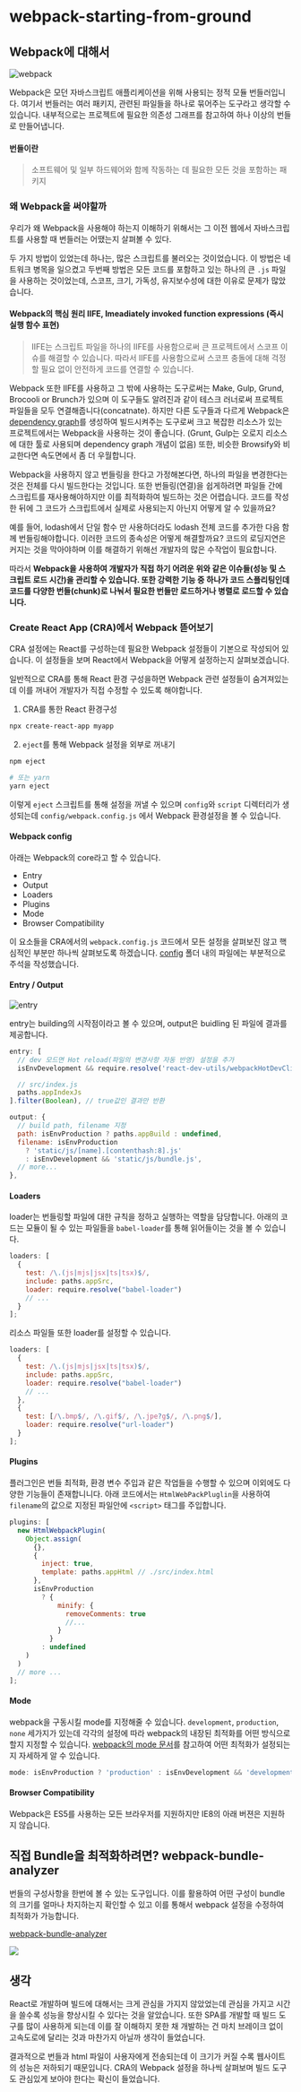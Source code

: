 # webpack-starting-from-ground

## Webpack에 대해서

![webpack](https://user-images.githubusercontent.com/35218826/59730847-eb233b00-927e-11e9-9788-408e699c9e58.png)

Webpack은 모던 자바스크립트 애플리케이션을 위해 사용되는 정적 모듈 번들러입니다. 여기서 번들러는 여러 패키지, 관련된 파일들을 하나로 묶어주는 도구라고 생각할 수 있습니다. 내부적으로는 프로젝트에 필요한 의존성 그래프를 참고하여 하나 이상의 번들로 만들어냅니다.

#### 번들이란

> 소프트웨어 및 일부 하드웨어와 함께 작동하는 데 필요한 모든 것을 포함하는 패키지

### 왜 Webpack을 써야할까

우리가 왜 Webpack을 사용해야 하는지 이해하기 위해서는 그 이전 웹에서 자바스크립트를 사용할 때 번들러는 어땠는지 살펴볼 수 있다.

두 가지 방법이 있었는데 하나는, 많은 스크립트를 불러오는 것이었습니다. 이 방법은 네트워크 병목을 일으켰고 두번째 방법은 모든 코드를 포함하고 있는 하나의 큰 `.js` 파일을 사용하는 것이었는데, 스코프, 크기, 가독성, 유지보수성에 대한 이유로 문제가 많았습니다.

#### Webpack의 핵심 원리 IIFE, Imeadiately invoked function expressions (즉시 실행 함수 표현)

> IIFE는 스크립트 파일을 하나의 IIFE를 사용함으로써 큰 프로젝트에서 스코프 이슈를 해결할 수 있습니다. 따라서 IIFE를 사용함으로써 스코프 충돌에 대해 걱정할 필요 없이 안전하게 코드를 연결할 수 있습니다.

Webpack 또한 IIFE를 사용하고 그 밖에 사용하는 도구로써는 Make, Gulp, Grund, Brocooli or Brunch가 있으며 이 도구들도 알려진과 같이 테스크 러너로써 프로젝트 파일들을 모두 연결해줍니다(concatnate). 하지만 다른 도구들과 다르게 Webpack은 [dependency graph](https://Webpack.js.org/concepts/dependency-graph/)를 생성하여 빌드시켜주는 도구로써 크고 복잡한 리소스가 있는 프로젝트에서는 Webpack을 사용하는 것이 좋습니다. (Grunt, Gulp는 오로지 리소스에 대한 툴로 사용되며 dependency graph 개념이 없음) 또한, 비슷한 Browsify와 비교한다면 속도면에서 좀 더 우월합니다.

Webpack을 사용하지 않고 번들링을 한다고 가정해본다면, 하나의 파일을 변경한다는 것은 전체를 다시 빌드한다는 것입니다. 또한 번들링(연결)을 쉽게하려면 파일들 간에 스크립트를 재사용해야하지만 이를 최적화하여 빌드하는 것은 어렵습니다. 코드를 작성한 뒤에 그 코드가 스크립트에서 실제로 사용되는지 아닌지 어떻게 알 수 있을까요?

예를 들어, lodash에서 단일 함수 만 사용하더라도 lodash 전체 코드를 추가한 다음 함께 번들링해야합니다. 이러한 코드의 종속성은 어떻게 해결할까요? 코드의 로딩지연은 커지는 것을 막아야하며 이를 해결하기 위해선 개발자의 많은 수작업이 필요합니다.

따라서 **Webpack을 사용하여 개발자가 직접 하기 어려운 위와 같은 이슈들(성능 및 스크립트 로드 시간)을 관리할 수 있습니다. 또한 강력한 기능 중 하나가 코드 스플리팅인데 코드를 다양한 번들(chunk)로 나눠서 필요한 번들만 로드하거나 병렬로 로드할 수 있습니다.**

### Create React App (CRA)에서 Webpack 뜯어보기

CRA 설정에는 React를 구성하는데 필요한 Webpack 설정들이 기본으로 작성되어 있습니다. 이 설정들을 보며 React에서 Webpack을 어떻게 설정하는지 살펴보겠습니다.

일반적으로 CRA를 통해 React 환경 구성을하면 Webpack 관련 설정들이 숨겨져있는데 이를 꺼내어 개발자가 직접 수정할 수 있도록 해야합니다.

1. CRA를 통한 React 환경구성

```sh
npx create-react-app myapp
```

2. `eject`를 통해 Webpack 설정을 외부로 꺼내기

```sh
npm eject

# 또는 yarn
yarn eject
```

이렇게 `eject` 스크립트를 통해 설정을 꺼낼 수 있으며 `config`와 `script` 디렉터리가 생성되는데 `config/webpack.config.js` 에서 Webpack 환경설정을 볼 수 있습니다.

#### Webpack config

아래는 Webpack의 core라고 할 수 있습니다.

- Entry
- Output
- Loaders
- Plugins
- Mode
- Browser Compatibility

이 요소들을 CRA에서의 `webpack.config.js` 코드에서 모든 설정을 살펴보진 않고 핵심적인 부분만 하나씩 살펴보도록 하겠습니다. [config](https://github.com/enistudy/webpack-starting-from-ground/tree/master/config) 폴더 내의 파일에는 부분적으로 주석을 작성했습니다.

#### Entry / Output

![entry](https://getdrip.s3.amazonaws.com/uploads/image_upload/image/325131/embeddable_a721c3b5-1335-4b71-aeca-cd4d436f554b.png)

entry는 building의 시작점이라고 볼 수 있으며, output은 buidling 된 파일에 결과를 제공합니다.

```js
entry: [
  // dev 모드면 Hot reload(파일의 변경사항 자동 반영) 설정을 추가
  isEnvDevelopment && require.resolve('react-dev-utils/webpackHotDevClient'),

  // src/index.js
  paths.appIndexJs
].filter(Boolean), // true값인 결과만 반환
```

```js
output: {
  // build path, filename 지정
  path: isEnvProduction ? paths.appBuild : undefined,
  filename: isEnvProduction
    ? 'static/js/[name].[contenthash:8].js'
    : isEnvDevelopment && 'static/js/bundle.js',
  // more...
},
```

#### Loaders

loader는 번들링할 파일에 대한 규칙을 정하고 실행하는 역할을 담당합니다. 아래의 코드는 모듈이 될 수 있는 파일들을 `babel-loader`를 통해 읽어들이는 것을 볼 수 있습니다.

```js
loaders: [
  {
    test: /\.(js|mjs|jsx|ts|tsx)$/,
    include: paths.appSrc,
    loader: require.resolve("babel-loader")
    // ...
  }
];
```

리소스 파일들 또한 loader를 설정할 수 있습니다.

```js
loaders: [
  {
    test: /\.(js|mjs|jsx|ts|tsx)$/,
    include: paths.appSrc,
    loader: require.resolve("babel-loader")
    // ...
  },
  {
    test: [/\.bmp$/, /\.gif$/, /\.jpe?g$/, /\.png$/],
    loader: require.resolve("url-loader")
  }
];
```

#### Plugins

플러그인은 번들 최적화, 환경 변수 주입과 같은 작업들을 수행할 수 있으며 이외에도 다양한 기능들이 존재합니니다. 아래 코드에서는 `HtmlWebPackPluglin`을 사용하여 `filename`의 값으로 지정된 파일안에 `<script>` 태그를 주입합니다.

```js
plugins: [
  new HtmlWebpackPlugin(
    Object.assign(
      {},
      {
        inject: true,
        template: paths.appHtml // ./src/index.html
      },
      isEnvProduction
        ? {
            minify: {
              removeComments: true
              //...
            }
          }
        : undefined
    )
  )
  // more ...
];
```

#### Mode

webpack을 구동시킬 mode를 지정해줄 수 있습니다. `development`, `production`, `none` 세가지가 있는데 각각의 설정에 따라 webpack의 내장된 최적화를 어떤 방식으로 할지 지정할 수 있습니다. [webpack의 mode 문서](https://webpack.js.org/configuration/mode/)를 참고하여 어떤 최적화가 설정되는지 자세하게 알 수 있습니다.

```js
mode: isEnvProduction ? 'production' : isEnvDevelopment && 'development',
```

#### Browser Compatibility

Webpack은 ES5를 사용하는 모든 브라우저를 지원하지만 IE8의 아래 버젼은 지원하지 않습니다.

## 직접 Bundle을 최적화하려면? webpack-bundle-analyzer

번들의 구성사항을 한번에 볼 수 있는 도구입니다. 이를 활용하여 어떤 구성이 bundle의 크기를 얼마나 차지하는지 확인할 수 있고 이를 통해서 webpack 설정을 수정하여 최적화가 가능합니다.

[webpack-bundle-analyzer](https://github.com/webpack-contrib/webpack-bundle-analyzer)

![](https://cloud.githubusercontent.com/assets/302213/20628702/93f72404-b338-11e6-92d4-9a365550a701.gif)

## 생각

React로 개발하며 빌드에 대해서는 크게 관심을 가지지 않았었는데 관심을 가지고 시간을 쓸수록 성능을 향상시킬 수 있다는 것을 알았습니다. 또한 SPA를 개발할 때 빌드 도구를 많이 사용하게 되는데 이를 잘 이해하지 못한 채 개발하는 건 마치 브레이크 없이 고속도로에 달리는 것과 마찬가지 아닐까 생각이 들었습니다. 

결과적으로 번들과 html 파일이 사용자에게 전송되는데 이 크기가 커질 수록 웹사이트의 성능은 저하되기 때문입니다. CRA의 Webpack 설정을 하나씩 살펴보며 빌드 도구도 관심있게 보아야 한다는 확신이 들었습니다.
